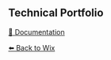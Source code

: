 ## Technical Portfolio
[📄 Documentation](https://github.com/mluchettii/technical-portfolio/wiki)

[⬅️ Back to Wix](https://ml3457.wixsite.com/mluchetti)
